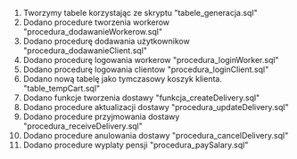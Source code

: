 1. Tworzymy tabele korzystając ze skryptu "tabele_generacja.sql"
2. Dodano procedure tworzenia workerow "procedura_dodawanieWorkerow.sql"
3. Dodano procedurę dodawania użytkownikow "procedura_dodawanieClient.sql"
4. Dodano procedurę logowania workerow "procedura_loginWorker.sql"
5. Dodano procedurę logowania clientow "procedura_loginClient.sql"
6. Dodano nową tabelę jako tymczasowy koszyk klienta. "table_tempCart.sql"
7. Dodano funkcje tworzenia dostawy "funkcja_createDelivery.sql"
8. Dodano procedure aktualizacji dostawy "procedura_updateDelivery.sql"
9. Dodano procedure przyjmowania dostawy "procedura_receiveDelivery.sql"
10. Dodano procedure anulowania dostawy "procedura_cancelDelivery.sql"
11. Dodano procedure wyplaty pensji "procedura_paySalary.sql"
